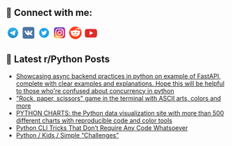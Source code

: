 ## 🔎 Connect with me:
[<img src="https://github.com/bullbesh/bullbesh/blob/main/images/Telegram.png" width="32" height="32" />](https://t.me/bullbesh)
[<img src="https://github.com/bullbesh/bullbesh/blob/main/images/VK.png" width="32" height="32" />](https://vk.com/bullbesh)
[<img src="https://github.com/bullbesh/bullbesh/blob/main/images/Twitter.png" width="32" height="32" />](https://twitter.com/bullbesh1)
[<img src="https://github.com/bullbesh/bullbesh/blob/main/images/Instagram.png" width="32" height="32" />](https://www.instagram.com/bullbesh)
[<img src="https://github.com/bullbesh/bullbesh/blob/main/images/Reddit.png" width="32" height="32" />](https://www.reddit.com/user/bullbesh)
[<img src="https://github.com/bullbesh/bullbesh/blob/main/images/YouTube.png" width="32" height="32" />](https://www.youtube.com/channel/UCtfjRs6uzgq5mfm8S06WTcg)

## 📕 Latest r/Python Posts
<!-- BLOG-POST-LIST:START -->
- [Showcasing async backend practices in python on example of FastAPI, complete with clear examples and explanations. Hope this will be helpful to those who&#39;re confused about concurrency in python](https://www.reddit.com/r/Python/comments/y6hb8j/showcasing_async_backend_practices_in_python_on/)
- [&quot;Rock, paper, scissors&quot; game in the terminal with ASCII arts, colors and more](https://www.reddit.com/r/Python/comments/y6gn1g/rock_paper_scissors_game_in_the_terminal_with/)
- [PYTHON CHARTS: the Python data visualization site with more than 500 different charts with reproducible code and color tools](https://www.reddit.com/r/Python/comments/y6fumv/python_charts_the_python_data_visualization_site/)
- [Python CLI Tricks That Don’t Require Any Code Whatsoever](https://www.reddit.com/r/Python/comments/y6e039/python_cli_tricks_that_dont_require_any_code/)
- [Python / Kids / Simple “Challenges”](https://www.reddit.com/r/Python/comments/y6dhaz/python_kids_simple_challenges/)
<!-- BLOG-POST-LIST:END -->
